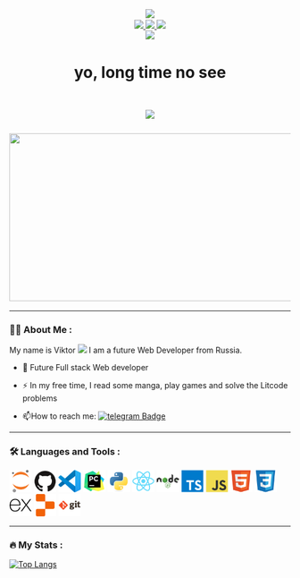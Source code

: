   <div id="header" align="center">
  <img src="https://img1.picmix.com/output/stamp/normal/3/0/3/5/2645303_32f8a.gif" width="200"/>
  
  
  <div id="badges">
    <a href="https://www.tiktok.com/@premuted_tt?_t=ZN-8vAzmCho8Jy&_r=1">
      <img src="https://img.shields.io/badge/tiktok-red?logo=tiktok&logoColor=white&style=for-the-badge"/>
    </a>
    <a href="https://t.me/LennyEdits">
        <img src="https://img.shields.io/badge/telegram-blue?logo=telegram&logoColor=white&style=for-the-badge">
    </a>
    <a href="https://vk.com/id871492281">
        <img src="https://img.shields.io/badge/VK-purple?logo=vk&logoColor=white&style=for-the-badge"/>
    </a>
    
  <div id="header" align="center">
  <img src="https://komarev.com/ghpvc/?username=NeMoLennyS&style=flat-square&color=blue"/>
  <h1>
    yo, long time no see
  </h1>
  <h1>
    <img src="https://media1.tenor.com/m/727qo8TxQjcAAAAd/jujutsu-kaisen-gojo-satoru.gif" width="200px"/>
  </h1>
    
  <div align="center">
  <img src="https://media1.tenor.com/m/jp1z5vC7CcYAAAAd/notl-200-hollow-purple.gif" width="600" height="300"/>
</div>

---

<div align="left">
  
### :man_technologist: About Me :
 My name is Viktor <img src="https://media1.tenor.com/m/jamFjicnqsoAAAAd/satoru-gojo-jujutsu.gif" width="50"> I am a future Web Developer from Russia.
 
 - :telescope: Future Full stack Web developer

- :zap: In my free time, I read some manga, play games and solve the Litcode problems

- :mailbox:How to reach me: [![telegram Badge](https://img.shields.io/badge/-LennyEdits-blue?style=flat&logo=telegram&logoColor=white)](https://t.me/LennyEdits)

---

### :hammer_and_wrench: Languages and Tools :
<div>
  <img src="https://github.com/devicons/devicon/blob/master/icons/jupyter/jupyter-original.svg" title="Jupyter" **alt="Jupyter" width="40" height="40"/>
  <img src="https://github.com/devicons/devicon/blob/master/icons/github/github-original.svg" title="GitHub" **alt="GitHub" width="40" height="40"/>
  <img src="https://github.com/devicons/devicon/blob/master/icons/vscode/vscode-original.svg" title="VSCode" **alt="VSCode" width="40" height="40"/>
  <img src="https://github.com/devicons/devicon/blob/master/icons/pycharm/pycharm-original.svg" title="Pycharm" **alt="PyCharm" width="40" height="40"/>
  <img src="https://github.com/devicons/devicon/blob/master/icons/python/python-original.svg" title="Python" **alt="Python" width="40" height="40"/>
  <img src="https://github.com/devicons/devicon/blob/master/icons/react/react-original.svg" title="React" **alt="React" width="40" height="40"/>
  <img src="https://github.com/devicons/devicon/blob/master/icons/nodejs/nodejs-original-wordmark.svg" title="Node.js" **alt="Node.js" width="40" height="40"/>
  <img src="https://github.com/devicons/devicon/blob/master/icons/typescript/typescript-original.svg" title="TypeScript" **alt="TypeScript" width="40" height="40"/>
  <img src="https://github.com/devicons/devicon/blob/master/icons/javascript/javascript-original.svg" title="JavaScript" **alt="JavaScript" width="40" height="40"/>
  <img src="https://github.com/devicons/devicon/blob/master/icons/html5/html5-original.svg" title="HTML" **alt="HTML" width="40" height="40"/>
  <img src="https://github.com/devicons/devicon/blob/master/icons/css3/css3-original.svg" title="CSS" **alt="CSS" width="40" height="40"/>
  <img src="https://github.com/devicons/devicon/blob/master/icons/express/express-original.svg" title="Express" **alt="Express" width="40" height="40"/>
  <img src="https://github.com/devicons/devicon/blob/master/icons/replit/replit-original.svg" title="Replit" **alt="Replit" width="40" height="40"/>
  <img src="https://github.com/devicons/devicon/blob/master/icons/git/git-original-wordmark.svg" title="Git" **alt="Git" width="40" height="40"/>
</div>

---

### :fire: My Stats :
[![Top Langs](https://github-readme-stats.vercel.app/api/top-langs/?username=NeMoLennyS&layout=compact&theme=vision-friendly-dark)](https://github.com/anuraghazra/github-readme-stats)



  
</div>


